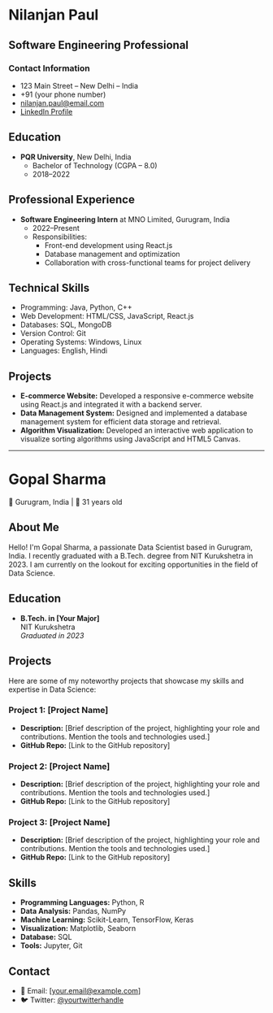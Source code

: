 # Nilanjan Paul

## Software Engineering Professional

### Contact Information

* 123 Main Street – New Delhi – India 
* +91 (your phone number)
* nilanjan.paul@email.com 
* [LinkedIn Profile](www.linkedin.com/in/nilanjanpaul)

## Education

* **PQR University**, New Delhi, India
    * Bachelor of Technology (CGPA – 8.0)
    * 2018–2022

## Professional Experience

* **Software Engineering Intern** at MNO Limited, Gurugram, India
    * 2022–Present
    * Responsibilities:
        * Front-end development using React.js 
        * Database management and optimization 
        * Collaboration with cross-functional teams for project delivery 

## Technical Skills

* Programming: Java, Python, C++
* Web Development: HTML/CSS, JavaScript, React.js
* Databases: SQL, MongoDB
* Version Control: Git
* Operating Systems: Windows, Linux
* Languages: English, Hindi 

## Projects

* **E-commerce Website:** Developed a responsive e-commerce website using React.js and integrated it with a backend server. 
* **Data Management System:** Designed and implemented a database management system for efficient data storage and retrieval. 
* **Algorithm Visualization:** Developed an interactive web application to visualize sorting algorithms using JavaScript and HTML5 Canvas. 

---


# Gopal Sharma

📍 Gurugram, India | 📅 31 years old

## About Me

Hello! I'm Gopal Sharma, a passionate Data Scientist based in Gurugram, India. I recently graduated with a B.Tech. degree from NIT Kurukshetra in 2023. I am currently on the lookout for exciting opportunities in the field of Data Science.

## Education

- **B.Tech. in [Your Major]**  
  NIT Kurukshetra  
  *Graduated in 2023*

## Projects

Here are some of my noteworthy projects that showcase my skills and expertise in Data Science:

### Project 1: [Project Name]

- **Description:** [Brief description of the project, highlighting your role and contributions. Mention the tools and technologies used.]
- **GitHub Repo:** [Link to the GitHub repository]

### Project 2: [Project Name]

- **Description:** [Brief description of the project, highlighting your role and contributions. Mention the tools and technologies used.]
- **GitHub Repo:** [Link to the GitHub repository]

### Project 3: [Project Name]

- **Description:** [Brief description of the project, highlighting your role and contributions. Mention the tools and technologies used.]
- **GitHub Repo:** [Link to the GitHub repository]

## Skills

- **Programming Languages:** Python, R
- **Data Analysis:** Pandas, NumPy
- **Machine Learning:** Scikit-Learn, TensorFlow, Keras
- **Visualization:** Matplotlib, Seaborn
- **Database:** SQL
- **Tools:** Jupyter, Git

## Contact

- 📧 Email: [your.email@example.com]
- 🐦 Twitter: [@yourtwitterhandle](https://twitter.com/yourtwitterhandle)
